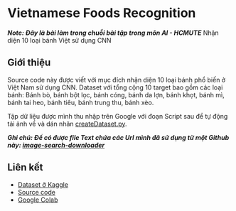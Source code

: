# Vietnamese Foods Recognition
***Note: Đây là bài làm trong chuỗi bài tập trong môn AI - HCMUTE***
Nhận diện 10 loại bánh Việt sử dụng CNN

## Giới thiệu
Source code này được viết với mục đích nhận diện 10 loại bánh phổ biến ở Việt Nam sử dụng CNN. Dataset với tổng cộng 10 target bao gồm các loại bánh: Bánh bò, bánh bột lọc, bánh cóng, bánh da lợn, bánh khọt, bánh mì, bánh tai heo, bánh tiêu, bánh trung thu, bánh xèo.

Tập dữ liệu được mình thu nhập trên Google với đoạn Script sau để tự động tải ảnh về và dán nhãn [createDataset.py](https://github.com/ngtrdai/vietnamese-currency-recognition/blob/main/createDataset.py).

***Ghi chú: Để có được file Text chứa các Url mình đã sử dụng từ một Github này: [image-search-downloader](https://github.com/18520339/image-search-downloader/blob/main/get_google_urls.js)***

## Liên kết
* [Dataset ở Kaggle](https://www.kaggle.com/datasets/nguyentrongdai/vietnamese-foods-dataset)
* [Source code](https://github.com/ngtrdai/vietnamese-foods-recognition)
* [Google Colab](https://drive.google.com/file/d/1fBbfh2wCWILyYJhfVhlilRmd_7kgejQw/view?usp=sharing)
